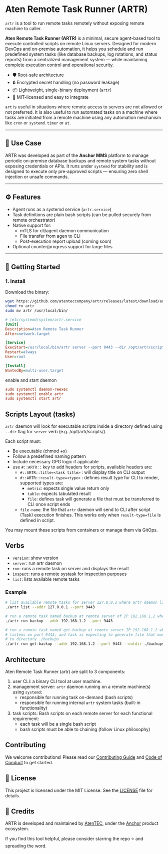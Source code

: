# Aten Remote Task Runner (ARTR)

`artr` is a tool to run remote tasks remotely without exposing remote machine to caller.

**Aten Remote Task Runner (ARTR)** is a minimal, secure agent-based tool to execute controlled scripts on remote Linux servers. Designed for modern DevOps and on-premise automation, it helps you schedule and run predefined system tasks (like database backups, log rotations, and status reports) from a centralized management system — while maintaining complete execution control and operational security.

- 🛡️ Root-safe architecture
- 🔒 Encrypted secret handling (no password leakage)
- 📦 Lightweight, single-binary deployment (`artr`)
- 📜 MIT-licensed and easy to integrate

`art` is useful in situations where remote access to servers are not allowed or not preferred. It is also useful to run automated tasks on a machine where tasks are initiated from a remote 
machine using any automation mechanism like `cron` or `systemd.timer` or `at`.

---

## 🧩 Use Case

ARTR was developed as part of the **Anchor MMS** platform to manage periodic on-premise database backups and remote system tasks without exposing credentials or APIs. It runs under `systemd` for stability and is designed to execute only pre-approved scripts — ensuring zero shell injection or unsafe commands.

---

## ⚙️ Features

- Agent runs as a systemd service (`artr.service`)
- Task definitions are plain bash scripts (can be pulled securely from remote orchestrator)
- Native support for:
  - mTLS for cli/agent daemon communication
  - File transfer from agen to CLI
  - Post-execution report upload (coming soon)
- Optional counter/progress support for large files

---

## 🚀 Getting Started

### 1. Install

Download the binary:

```bash
wget https://github.com/atenteccompany/artr/releases/latest/download/artr
chmod +x artr
sudo mv artr /usr/local/bin/
```

```ini
# /etc/systemd/system/artr.service
[Unit]
Description=Aten Remote Task Runner
After=network.target

[Service]
ExecStart=/usr/local/bin/artr server --port 9443 --dir /opt/artr/scripts/
Restart=always
User=root

[Install]
WantedBy=multi-user.target
```

enable and start daemon

```ini
sudo systemctl daemon-reexec
sudo systemctl enable artr
sudo systemctl start artr
```

## Scripts Layout (tasks)

`artr` daemon will look for executable scripts inside a directory defined using `--dir` flag for `server` verb (e.g. /opt/artr/scripts/).

Each script must:

- Be executable (chmod +x)
- Follow a predefined naming pattern
- Include necessary GPG logic if applicable
- use `#::ARTR::` key to add headers for scripts, available headers are:
    - `#::ARTR::title=<task title>` : will display title on CLI output
    - `#::ARTR::result-type=<type>` : defines result type for CLI to render, supported types are:
        - `metric`: expects single value return only 
        - `table`: expects tabulated result 
        - `file`: defines task will generate a file that must be transferred to CLI once script ends
    - `file-name`: the file that `artr` daemon will send to CLI after script (Task) execution finishes. This works only when `result-type=file` is defined in script.

You may mount these scripts from containers or manage them via GitOps.

## Verbs

- `version`: show version
- `server`: run artr daemon
- `run`: runs a remote task on server and displays the result
- `inspect`: runs a remote systask for inspection purposes
- `list`: lists available remote tasks

### Example

```bash
# list available remote tasks for server 127.0.0.1 where artr daemon listens on port 9443
./artr list --addr 127.0.0.1 --port 9443

# run a remote task named backup at remote server of IP 192.168.1.2 where artr daemon listens on port 9443
./artr run backup --addr 192.168.1.2 --port 9443

# run a remote task named get-backup at remote server IP 192.168.1.2 where artr daemon 
# listens on port 9443, and task is expecting to generate file that must be transferred 
# to directory ./backups
./artr run get-backup --addr 192.168.1.2 --port 9443 --outdir ./backups
```

## Architecture

Aten Remote Task Runner (artr) are split to 3 components:

1. user CLI: a binary CLI tool at user machine.
2. management server: `artr` daemon running on a remote machine(s) using `systemd`:
    - responsible for running task on-demand (bash scripts)
    - responsible for running internal `artr` system tasks (built-in functionality)
3. task scripts: Bash scripts on each remote server for each functional requirement:
    - each task will be a single bash script 
    - bash scripts must be able to chaining (follow Linux philosophy)

## Contributing

We welcome contributions! Please read our [Contributing Guide](./CONTRIBUTING.md) and [Code of Conduct](./CODE_OF_CONDUCT.md) to get started.

## 📜 License

This project is licensed under the MIT License. See the [LICENSE](./LICENSE.md) file for details.

## 🧠 Credits

ARTR is developed and maintained by [AtenTEC](https://www.atentec.com), under the [Anchor](https://anchor.anchornize.com) product ecosystem.

If you find this tool helpful, please consider starring the repo ⭐️ and spreading the word.
